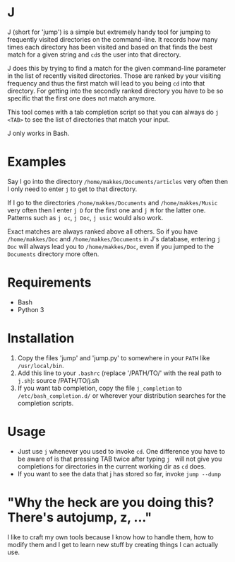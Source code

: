 J
===

J (short for 'jump') is a simple but extremely handy tool for jumping to
frequently visited directories on the command-line. It records how many times
each directory has been visited and based on that finds the best match for a
given string and `cd`s the user into that directory.

J does this by trying to find a match for the given command-line parameter in
the list of recently visited directories. Those are ranked by your visiting
frequency and thus the first match will lead to you being `cd` into that
directory. For getting into the secondly ranked directory you have to be so
specific that the first one does not match anymore.

This tool comes with a tab completion script so that you can always do `j <TAB>`
to see the list of directories that match your input.

J only works in Bash.

Examples
===

Say I go into the directory `/home/makkes/Documents/articles` very often then I
only need to enter `j` to get to that directory.

If I go to the directories `/home/makkes/Documents` and `/home/makkes/Music`
very often then I enter `j D` for the first one and `j M` for the latter one.
Patterns such as `j oc`, `j Doc`, `j usic` would also work.

Exact matches are always ranked above all others. So if you have
`/home/makkes/Doc` and `/home/makkes/Documents` in J's database, entering `j
Doc` will always lead you to `/home/makkes/Doc`, even if you jumped to the
`Documents` directory more often.

Requirements
===

* Bash
* Python 3

Installation
===

1. Copy the files 'jump' and 'jump.py' to somewhere in your `PATH` like
   `/usr/local/bin`.
1. Add this line to your `.bashrc` (replace '/PATH/TO/' with the real path to
   `j.sh`):
   source /PATH/TO/j.sh
1. If you want tab completion, copy the file `j_completion` to
   `/etc/bash_completion.d/` or wherever your distribution searches for the
   completion scripts.

Usage
===

* Just use `j` whenever you used to invoke `cd`. One difference you have to be
  aware of is that pressing TAB twice after typing `j ` will not give you
  completions for directories in the current working dir as `cd` does.
* If you want to see the data that j has stored so far, invoke `jump --dump`

"Why the heck are you doing this? There's autojump, z, ..."
===

I like to craft my own tools because I know how to handle them, how to modify
them and I get to learn new stuff by creating things I can actually use.
